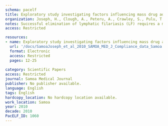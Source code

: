 ```yaml
---
schema: pacelf
title: Exploratory study investigating factors influencing mass drug administration (MDA) compliance for lymphatic filariasis in Samoa
organization: Joseph, H., Clough, A., Peteru, A., Crawley, S., Pulu, T., Maiava, F., Melrose, W.
notes: Successful elimination of lymphatic filariasis (LF) requires a multi-faceted approach. In Samoa, persistent transmission in residual areas, despite many years of mass drug administrations (MDAs), may be in part due to systematic MDA non-compliance of infected individuals. These individuals could potentially remain as reservoirs of infection, thus impeding successful elimination of LF in Samoa. Data were available for five villages where epidemiological prevalence studies are currently being conducted. Individuals testing positive for LF and children aged 7 to 10 years were asked to participate in a small questionnaire de-signed to ascertain  1) level of knowledge of LF, (2) compliance, and, (3) a small number of select risk factors. For the dataset from infected per-sons, there was a significant association between MDA compliance and knowledge of LF and, for the children, this association also extended to use of mosquito protection. Of those infected, 33% admitted to being systematically non-compliant. This exploratory study highlights the need for re-structuring current educational campaigns and their deliverance to appropriately target children and the systematically non-compliant infected individuals. In order to improve compliance, focus needs to be on motivation by informing the individuals of the benefits of MDA compliance versus the dire effects of disease. These findings are critical for the Samoan LF program and should help initiate updating current educational material to improve compliance. Without securing higher rates of compliance amongst those infected, successful elimination of LF in Samoa will be challenging.
access: Restricted

resources:
- name: Exploratory study investigating factors influencing mass drug administration (MDA) compliance for lymphatic filariasis in Samoa
  url: '/docs/SamoaJoseph_et_al_2010_SAMOA_MED_J_Compliance_data_Samoa.txt'
  format: Electronic
  access: Restricted
  pages: 12-25
 
category: Scientific Papers
access: Restricted
journal: Samoa Medical Journal
publisher: No publisher available. 
language: English 
tags: English 
hardcopy_location: No hardcopy location available.
work_location: Samoa
year: 2010
decade: 2010
PacELF_ID: 1060
---
```

